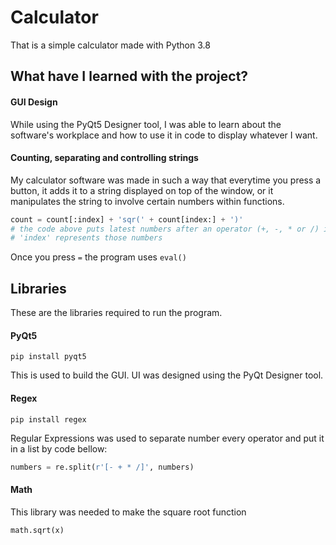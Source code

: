 # Calculator
 That is a simple calculator made with Python 3.8
 
 ## What have I learned with the project?
 #### GUI Design
 While using the PyQt5 Designer tool, I was able to learn about the software's workplace and how to use it in code to display whatever I want.
 #### Counting, separating and controlling strings
My calculator software was made in such a way that everytime you press a button, it adds it to a string displayed on top of the window, or it manipulates the string to involve certain numbers within functions.
```python
count = count[:index] + 'sqr(' + count[index:] + ')'
# the code above puts latest numbers after an operator (+, -, * or /) in between square function
# 'index' represents those numbers 
```

Once you press `=` the program uses `eval()`
 
 ## Libraries
  These are the libraries required to run the program.
 #### PyQt5
  ```
  pip install pyqt5
  ```
  This is used to build the GUI.
  UI was designed using the PyQt Designer tool.
 #### Regex
  ```
  pip install regex
  ```
  Regular Expressions was used to separate number every operator and put it in a list by code bellow:
  ```python
  numbers = re.split(r'[- + * /]', numbers)
  ```
 #### Math
  This library was needed to make the square root function
  ```python
  math.sqrt(x)
  ```

